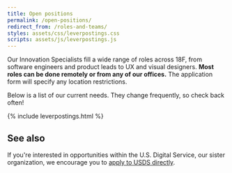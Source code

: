 ```yaml
---
title: Open positions
permalink: /open-positions/
redirect_from: /roles-and-teams/
styles: assets/css/leverpostings.css
scripts: assets/js/leverpostings.js
---
```

Our Innovation Specialists fill a wide range of roles across 18F, from software engineers and product leads to UX and visual designers. **Most roles can be done remotely or from any of our offices.** The application form will specify any location restrictions.

Below is a list of our current needs. They change frequently, so check back often!

{% include leverpostings.html %}

## See also
If you're interested in opportunities within the U.S. Digital Service, our sister organization, we encourage you to [apply to USDS directly](https://www.whitehouse.gov/digital/united-states-digital-service).
